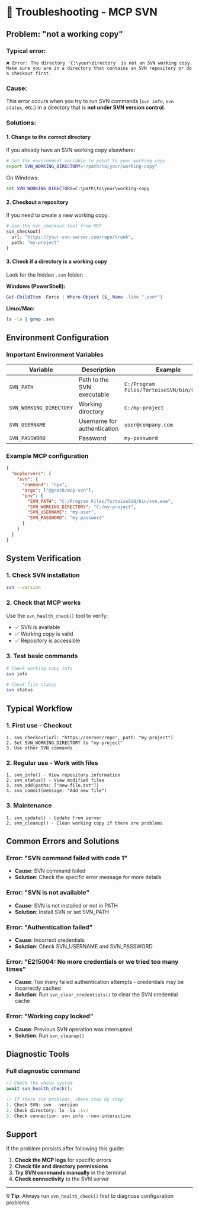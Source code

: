 # 🔧 Troubleshooting - MCP SVN

## Problem: "not a working copy"

### Typical error:
```
❌ Error: The directory 'C:\your\directory' is not an SVN working copy.
Make sure you are in a directory that contains an SVN repository or do a checkout first.
```

### Cause:
This error occurs when you try to run SVN commands (`svn info`, `svn status`, etc.) in a directory that is **not under SVN version control**.

### Solutions:

#### 1. **Change to the correct directory**
If you already have an SVN working copy elsewhere:

```bash
# Set the environment variable to point to your working copy
export SVN_WORKING_DIRECTORY="/path/to/your/working-copy"
```

On Windows:
```cmd
set SVN_WORKING_DIRECTORY=C:\path\to\your\working-copy
```

#### 2. **Checkout a repository**
If you need to create a new working copy:

```bash
# Use the svn_checkout tool from MCP
svn_checkout(
  url: "https://your-svn-server.com/repo/trunk",
  path: "my-project"
)
```

#### 3. **Check if a directory is a working copy**
Look for the hidden `.svn` folder:

**Windows (PowerShell):**
```powershell
Get-ChildItem -Force | Where-Object {$_.Name -like ".svn*"}
```

**Linux/Mac:**
```bash
ls -la | grep .svn
```

## Environment Configuration

### Important Environment Variables

| Variable | Description | Example |
|----------|-------------|---------|
| `SVN_PATH` | Path to the SVN executable | `C:/Program Files/TortoiseSVN/bin/svn.exe` |
| `SVN_WORKING_DIRECTORY` | Working directory | `C:/my-project` |
| `SVN_USERNAME` | Username for authentication | `user@company.com` |
| `SVN_PASSWORD` | Password | `my-password` |

### Example MCP configuration

```json
{
  "mcpServers": {
    "svn": {
      "command": "npx",
      "args": ["@grec0/mcp-svn"],
      "env": {
        "SVN_PATH": "C:/Program Files/TortoiseSVN/bin/svn.exe",
        "SVN_WORKING_DIRECTORY": "C:/my-project",
        "SVN_USERNAME": "my-user",
        "SVN_PASSWORD": "my-password"
      }
    }
  }
}
```

## System Verification

### 1. Check SVN installation
```bash
svn --version
```

### 2. Check that MCP works
Use the `svn_health_check()` tool to verify:
- ✅ SVN is available
- ✅ Working copy is valid
- ✅ Repository is accessible

### 3. Test basic commands
```bash
# Check working copy info
svn info

# Check file status
svn status
```

## Typical Workflow

### 1. **First use - Checkout**
```
1. svn_checkout(url: "https://server/repo", path: "my-project")
2. Set SVN_WORKING_DIRECTORY to "my-project"
3. Use other SVN commands
```

### 2. **Regular use - Work with files**
```
1. svn_info() - View repository information
2. svn_status() - View modified files
3. svn_add(paths: ["new-file.txt"])
4. svn_commit(message: "Add new file")
```

### 3. **Maintenance**
```
1. svn_update() - Update from server
2. svn_cleanup() - Clean working copy if there are problems
```

## Common Errors and Solutions

### Error: "SVN command failed with code 1"
- **Cause**: SVN command failed
- **Solution**: Check the specific error message for more details

### Error: "SVN is not available"
- **Cause**: SVN is not installed or not in PATH
- **Solution**: Install SVN or set SVN_PATH

### Error: "Authentication failed"
- **Cause**: Incorrect credentials
- **Solution**: Check SVN_USERNAME and SVN_PASSWORD

### Error: "E215004: No more credentials or we tried too many times"
- **Cause**: Too many failed authentication attempts - credentials may be incorrectly cached
- **Solution**: Run `svn_clear_credentials()` to clear the SVN credential cache

### Error: "Working copy locked"
- **Cause**: Previous SVN operation was interrupted
- **Solution**: Run `svn_cleanup()`

## Diagnostic Tools

### Full diagnostic command
```javascript
// Check the whole system
await svn_health_check();

// If there are problems, check step by step:
1. Check SVN: svn --version
2. Check directory: ls -la .svn
3. Check connection: svn info --non-interactive
```

## Support

If the problem persists after following this guide:

1. **Check the MCP logs** for specific errors
2. **Check file and directory permissions**
3. **Try SVN commands manually** in the terminal
4. **Check connectivity** to the SVN server

---

**💡 Tip**: Always run `svn_health_check()` first to diagnose configuration problems.